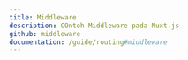 ```yaml
---
title: Middleware
description: COntoh Middleware pada Nuxt.js
github: middleware
documentation: /guide/routing#middleware
---
```

